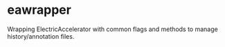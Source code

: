 # eawrapper
Wrapping ElectricAccelerator with common flags and methods to manage history/annotation files.

